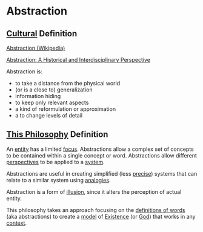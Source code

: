 # Abstraction

## [Cultural](./culture.md) Definition

<a href="https://en.wikipedia.org/wiki/Abstraction" target="_blank">Abstraction (Wikipedia)</a>

<a href="http://www.aaai.org/ocs/index.php/SARA/SARA13/paper/download/7249/6267" target="_blank">Abstraction: A Historical and Interdisciplinary Perspective</a>

Abstraction is:

* to take a distance from the physical world
* (or is a close to) generalization
* information hiding
* to keep only relevant aspects
* a kind of reformulation or approximation
* a to change levels of detail

## [This Philosophy](./this-philosophy.md) Definition

An [entity](./entity.md) has a limited [focus](./focus.md). Abstractions allow a complex set of concepts to be contained within a single concept or word. Abstractions allow different [perspectives](./perspective.md) to be applied to a [system](./system.md).

Abstractions are useful in creating simplified (less [precise](./precision.md)) systems that can relate to a similar system using [analogies](./analogy.md).

Abstraction is a form of [illusion](./illusion.md), since it alters the perception of actual entity.

This philosophy takes an approach focusing on the [definitions of words](definition-based-philosophy.md) (aka abstractions) to create a [model](./model.md) of [Existence](./existence.md) (or [God](./god.md)) that works in any [context](./context.md).
